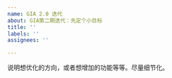 ```yaml
---
name: GIA 2.0 迭代
about: GIA第二期迭代：先定个小目标
title: ''
labels: ''
assignees: ''

---
```


说明想优化的方向，或者想增加的功能等等。尽量细节化。
